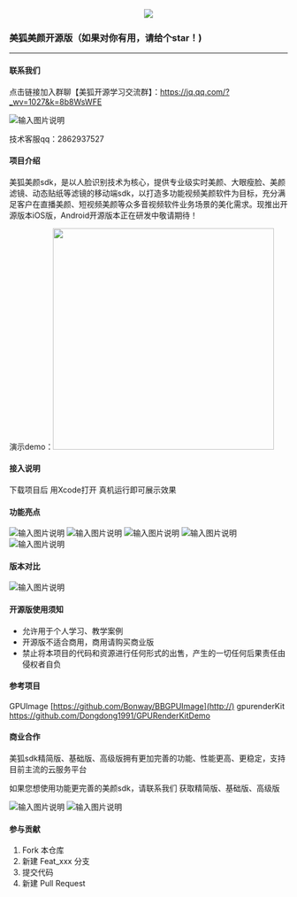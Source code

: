 <div align=center><img src="https://images.gitee.com/uploads/images/2021/0618/095342_4da2ec7b_2073279.png" /></div>


### 美狐美颜开源版（如果对你有用，请给个star！)

---

#### 联系我们

点击链接加入群聊【美狐开源学习交流群】：https://jq.qq.com/?_wv=1027&k=8b8WsWFE


![输入图片说明](https://images.gitee.com/uploads/images/2021/0617/092818_7eda5f96_9236797.png "美狐开源学习交流群群二维码.png")



技术客服qq：2862937527


#### 项目介绍
美狐美颜sdk，是以人脸识别技术为核心，提供专业级实时美颜、大眼瘦脸、美颜滤镜、动态贴纸等滤镜的移动端sdk，以打造多功能视频美颜软件为目标，充分满足客户在直播美颜、短视频美颜等众多音视频软件业务场景的美化需求。现推出开源版本iOS版，Android开源版本正在研发中敬请期待！

演示demo：<img src="https://images.gitee.com/uploads/images/2021/0611/133433_ea131003_2073279.png" width="400"/>

#### 接入说明
下载项目后 用Xcode打开 真机运行即可展示效果

#### 功能亮点

![输入图片说明](https://images.gitee.com/uploads/images/2021/0807/140824_628c2001_9236797.png "BrowserPreview_tmp_01.png")
![输入图片说明](https://images.gitee.com/uploads/images/2021/0807/140839_fa112ac1_9236797.png "BrowserPreview_tmp_02.png")
![输入图片说明](https://images.gitee.com/uploads/images/2021/0807/141724_9ee7d18c_9236797.gif "BrowserPreview_tmp_01.gif")
![输入图片说明](https://images.gitee.com/uploads/images/2021/0807/141739_4fdf464f_9236797.png "BrowserPreview_tmp_02 (1).png")
![输入图片说明](https://images.gitee.com/uploads/images/2021/0807/141750_aadea02e_9236797.gif "BrowserPreview_tmp_03.gif")




#### 版本对比
![输入图片说明](https://images.gitee.com/uploads/images/2021/0807/141810_58482e3d_9236797.png "粉色背景.png")
#### 开源版使用须知

- 允许用于个人学习、教学案例
- 开源版不适合商用，商用请购买商业版
- 禁止将本项目的代码和资源进行任何形式的出售，产生的一切任何后果责任由侵权者自负
#### 参考项目
GPUImage
[https://github.com/Bonway/BBGPUImage](http://)
gpurenderKit
[https://github.com/Dongdong1991/GPURenderKitDemo
](http://)


#### 商业合作
美狐sdk精简版、基础版、高级版拥有更加完善的功能、性能更高、更稳定，支持目前主流的云服务平台

如果您想使用功能更完善的美颜sdk，请联系我们 获取精简版、基础版、高级版

![输入图片说明](https://images.gitee.com/uploads/images/2021/0609/084823_2c276b86_2073279.png "微信截图_20210609084741.png")
![输入图片说明](https://images.gitee.com/uploads/images/2021/0609/084832_89c09f16_2073279.png "微信截图_20210609084632.png")

#### 参与贡献

1.  Fork 本仓库
2.  新建 Feat_xxx 分支
3.  提交代码
4.  新建 Pull Request

